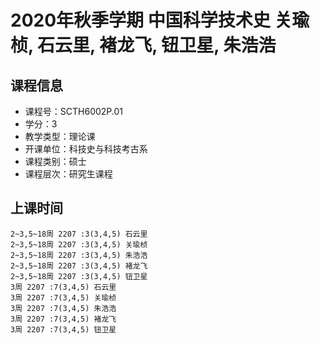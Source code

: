 # 2020年秋季学期 中国科学技术史 关瑜桢, 石云里, 褚龙飞, 钮卫星, 朱浩浩






## 课程信息

- 课程号：SCTH6002P.01
- 学分：3
- 教学类型：理论课
- 开课单位：科技史与科技考古系
- 课程类别：硕士
- 课程层次：研究生课程

## 上课时间

```
2~3,5~18周 2207 :3(3,4,5) 石云里
2~3,5~18周 2207 :3(3,4,5) 关瑜桢
2~3,5~18周 2207 :3(3,4,5) 朱浩浩
2~3,5~18周 2207 :3(3,4,5) 褚龙飞
2~3,5~18周 2207 :3(3,4,5) 钮卫星
3周 2207 :7(3,4,5) 石云里
3周 2207 :7(3,4,5) 关瑜桢
3周 2207 :7(3,4,5) 朱浩浩
3周 2207 :7(3,4,5) 褚龙飞
3周 2207 :7(3,4,5) 钮卫星
```

